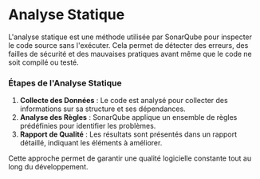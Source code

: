 # Analyse Statique

L'analyse statique est une méthode utilisée par SonarQube pour inspecter le code source sans l'exécuter. Cela permet de détecter des erreurs, des failles de sécurité et des mauvaises pratiques avant même que le code ne soit compilé ou testé.

### Étapes de l'Analyse Statique
1. **Collecte des Données** : Le code est analysé pour collecter des informations sur sa structure et ses dépendances.
2. **Analyse des Règles** : SonarQube applique un ensemble de règles prédéfinies pour identifier les problèmes.
3. **Rapport de Qualité** : Les résultats sont présentés dans un rapport détaillé, indiquant les éléments à améliorer.

Cette approche permet de garantir une qualité logicielle constante tout au long du développement.
